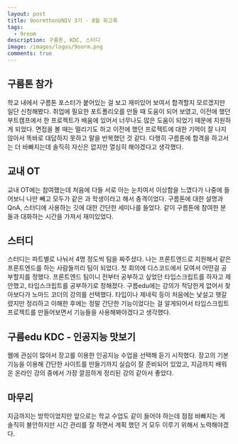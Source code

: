 ```yaml
---
layout: post
title: 9oormthonUNIV 3기 - 8월 회고록
tags:
  - 9room
description: 구름톤, KDC, 스터디
image: /images/logos/9oorm.png
comments: true
---
```


## 구름톤 참가

학교 내에서 구름톤 포스터가 붙어있는 걸 보고 재미있어 보여서 합격할지 모르겠지만 일단 신청해봤다.
취업에 필요한 포트폴리오를 만들 때 도움이 되어 보였고, 이전에 했던 부트캠프에서 한 프로젝트가 배움에 있어서 너무나도 많은 도움이 되었기 때문에 지원하게 되었다.
면접을 볼 때는 떨리기도 하고 이전에 했던 프로젝트에 대한 기억이 잘 나지 않아서 똑바로 대답하지 못하고 말을 반복했던 것 같다.
다행히 구름톤에 합격을 하고서는 더 바빠지는데 솔직히 자신은 없지만 열심히 해야겠다고 생각했다.

## 교내 OT

교내 OT에는 참여했는데 처음에 다들 서로 아는 눈치여서 이상함을 느꼈다가 나중에 들어보니 나만 빼고 모두가 같은 과 학생이라고 해서 충격이었다.
구름톤에 대한 설명과 QnA, 스터디에 사용하는 깃에 대한 간단한 세미나를 들었다.
같이 구름톤에 참여한 분들과 대화하는 시간을 가져서 재미있었다.

## 스터디

스터디는 파트별로 나눠서 4명 정도씩 팀을 짜주셨다.
나는 프론트엔드로 지원해서 같은 프론트엔드를 하는 사람들끼리 팀이 되었다.
첫 회의에 디스코드에서 모여서 어떤걸 공부할지를 정했다.
프론트엔드 팀이니 전부터 공부하고 싶었던 타입스크립트를 하자고 제안했고, 타입스크립트를 공부하기로 정해졌다.
구름edu에는 강의가 적당한게 없어서 찾아보다가 노마드 코더의 강의를 선택했다.
타입이나 제네릭 등이 처음에는 낯설고 헷갈렸지만 정리하고 이해한 후에는 정말 간단한 기능이었다는 걸 알게되어서 타입스크립트 프로젝트를 만들어보면서 기능들을 사용해봐야겠다고 생각했다.

## 구름edu KDC - 인공지능 맛보기

웹에 관심이 많아서 장고를 이용한 인공지능 수업을 선택해 듣기 시작했다.
장고의 기본 기능을 이용해 간단한 사이트를 만들기까지 실습이 잘 준비되어 있었고, 지금까지 배워온 온라인 강의 중에서 가장 깔끔하게 정리된 강의 같아서 좋았다.

## 마무리

지금까지는 방학이었지만 앞으로는 학교 수업도 같이 들어야 하는데 점점 바빠지는 게 솔직히 불안하지만 시간 관리를 잘 하면서 계획 했던 거 모두 이루기 위해서 노력해야겠다.
